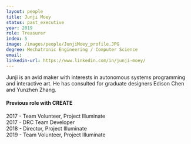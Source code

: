 ```yaml
---
layout: people
title: Junji Moey
status: past_executive
year: 2019
role: Treasurer
index: 5
image: /images/people/JunjiMoey_profile.JPG
degree: Mechatronic Engineering / Computer Science
email:
linkedin-url: https://www.linkedin.com/in/junji-moey/ 
---
```

Junji is an avid maker with interests in autonomous systems programming and interactive art. He has consulted for graduate designers Edison Chen and Yunzhen Zhang. 
<h4>Previous role with CREATE</h4>
2017 - Team Volunteer, Project Illuminate<br>
2017 - DRC Team Developer <br>
2018 - Director, Project Illuminate<br>
2019 - Team Volunteer, Project Illuminate<br>